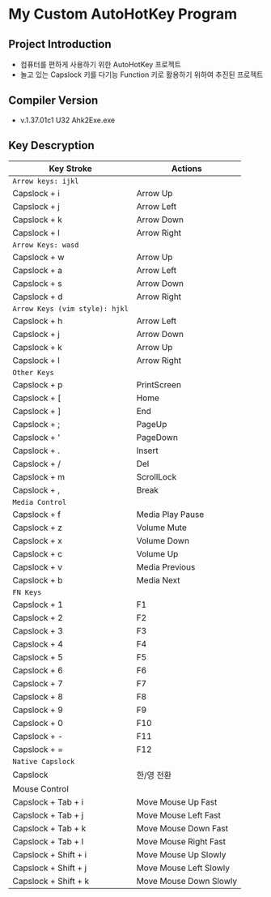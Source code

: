 # My Custom AutoHotKey Program

## Project Introduction

- 컴퓨터를 편하게 사용하기 위한 AutoHotKey 프로젝트
- 놀고 있는 Capslock 키를 다기능 Function 키로 활용하기 위하여 추진된 프로젝트

## Compiler Version

- v.1.37.01c1 U32 Ahk2Exe.exe

## Key Descryption

| Key Stroke           | Actions                 |
| -------------------- | ----------------------- |
| `Arrow keys: ijkl`| |
| Capslock + i         | Arrow Up                |
| Capslock + j         | Arrow Left              |
| Capslock + k         | Arrow Down              |
| Capslock + l         | Arrow Right             |
| `Arrow Keys: wasd` | |
| Capslock + w         | Arrow Up                |
| Capslock + a         | Arrow Left              |
| Capslock + s         | Arrow Down              |
| Capslock + d         | Arrow Right             |
| `Arrow Keys (vim style): hjkl`| |
| Capslock + h         | Arrow Left              |
| Capslock + j         | Arrow Down              |
| Capslock + k         | Arrow Up                |
| Capslock + l         | Arrow Right             |
| `Other Keys`                    |                         |
| Capslock + p         | PrintScreen             |
| Capslock + [         | Home                    |
| Capslock + ]         | End                     |
| Capslock + ;         | PageUp                  |
| Capslock + '         | PageDown                |
| Capslock + .         | Insert                  |
| Capslock + /         | Del                     |
| Capslock + m         | ScrollLock              |
| Capslock + ,         | Break                   |
|   `Media Control`                   |                         |
| Capslock + f         | Media Play Pause        |
| Capslock + z         | Volume Mute             |
| Capslock + x         | Volume Down             |
| Capslock + c         | Volume Up               |
| Capslock + v         | Media Previous          |
| Capslock + b         | Media Next              |
|   `FN Keys`                   |                         |
| Capslock + 1         | F1                      |
| Capslock + 2         | F2                      |
| Capslock + 3         | F3                      |
| Capslock + 4         | F4                      |
| Capslock + 5         | F5                      |
| Capslock + 6         | F6                      |
| Capslock + 7         | F7                      |
| Capslock + 8         | F8                      |
| Capslock + 9         | F9                      |
| Capslock + 0         | F10                     |
| Capslock + -         | F11                     |
| Capslock + =         | F12                     |
|    `Native Capslock`                  |                         |
| Capslock             | 한/영 전환              |
|     Mouse Control                 |                         |
| Capslock + Tab + i   | Move Mouse Up Fast      |
| Capslock + Tab + j   | Move Mouse Left Fast    |
| Capslock + Tab + k   | Move Mouse Down Fast    |
| Capslock + Tab + l   | Move Mouse Right Fast   |
| Capslock + Shift + i | Move Mouse Up Slowly    |
| Capslock + Shift + j | Move Mouse Left Slowly  |
| Capslock + Shift + k | Move Mouse Down Slowly  |

